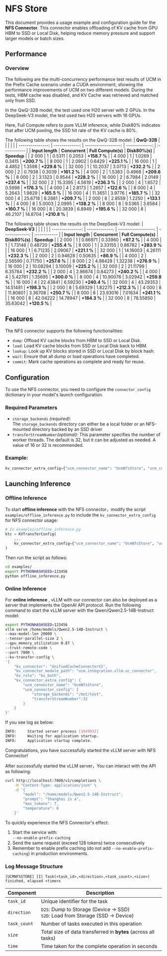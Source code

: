 # NFS Store

This document provides a usage example and configuration guide for the **NFS Connector**. This connector enables offloading of KV cache from GPU HBM to SSD or Local Disk, helping reduce memory pressure and support larger models or batch sizes.

## Performance

### Overview
The following are the multi-concurrency performance test results of UCM in the Prefix Cache scenario under a CUDA environment, showing the performance improvements of UCM on two different models.
During the tests, HBM cache was disabled, and KV Cache was retrieved and matched only from SSD.

In the QwQ-32B model, the test used one H20 server with 2 GPUs.
In the DeepSeek-V3 model, the test used two H20 servers with 16 GPUs.

Here, Full Compute refers to pure VLLM inference, while Disk80% indicates that after UCM pooling, the SSD hit rate of the KV cache is 80%.

The following table shows the results on the QwQ-32B model:
|      **QwQ-32B** |                |                     |                |              |
| ---------------: | -------------: | ------------------: | -------------: | :----------- |
| **Input length** | **Concurrent** | **Full Compute(s)** | **Disk80%(s)** | **Speedup**  |
|            2 000 |              1 |              0.5311 |         0.2053 | **+158.7 %** |
|            4 000 |              1 |              1.0269 |         0.3415 | **+200.7 %** |
|            8 000 |              1 |              2.0902 |         0.6429 | **+225.1 %** |
|           16 000 |              1 |              4.4852 |         1.3598 | **+229.8 %** |
|           32 000 |              1 |             10.2037 |         3.0713 | **+232.2 %** |
|            2 000 |              2 |              0.7938 |         0.3039 | **+161.2 %** |
|            4 000 |              2 |              1.5383 |         0.4968 | **+209.6 %** |
|            8 000 |              2 |              3.1323 |         0.9544 | **+228.2 %** |
|           16 000 |              2 |              6.7984 |         2.0149 | **+237.4 %** |
|           32 000 |              2 |             15.3395 |         4.5619 | **+236.3 %** |
|            2 000 |              4 |              1.6572 |         0.5998 | **+176.3 %** |
|            4 000 |              4 |              2.8173 |         1.2657 | **+122.6 %** |
|            8 000 |              4 |              5.2643 |         1.9829 | **+165.5 %** |
|           16 000 |              4 |             11.3651 |         3.9776 | **+185.7 %** |
|           32 000 |              4 |             25.6718 |         8.2881 | **+209.7 %** |
|            2 000 |              8 |              2.8559 |         1.2250 | **+133.1 %** |
|            4 000 |              8 |              5.0003 |         2.0995 | **+138.2 %** |
|            8 000 |              8 |              9.5365 |         3.6584 | **+160.7 %** |
|           16 000 |              8 |             20.3839 |         6.8949 | **+195.6 %** |
|           32 000 |              8 |             46.2107 |        14.8704 | **+210.8 %** |

The following table shows the results on the DeepSeek-V3 model:
|  **DeepSeek-V3** |                |                     |                |              |
| ---------------: | -------------: | ------------------: | -------------: | :----------- |
| **Input length** | **Concurrent** | **Full Compute(s)** | **Disk80%(s)** | **Speedup**  |
|            2 000 |              1 |             0.66971 |        0.33960 | **+97.2 %**  |
|            4 000 |              1 |             1.73146 |        0.48720 | **+255.4 %** |
|            8 000 |              1 |             3.33155 |        0.86782 | **+283.9 %** |
|           16 000 |              1 |             6.71235 |        2.09067 | **+221.1 %** |
|           32 000 |              1 |            14.16003 |        4.26111 | **+232.3 %** |
|            2 000 |              2 |             0.94628 |        0.50635 | **+86.9 %**  |
|            4 000 |              2 |             2.56590 |        0.71750 | **+257.6 %** |
|            8 000 |              2 |             4.98428 |        1.32238 | **+276.9 %** |
|           16 000 |              2 |            10.08294 |        3.10009 | **+225.2 %** |
|           32 000 |              2 |            21.11799 |        6.35784 | **+232.2 %** |
|            2 000 |              4 |             2.86674 |        0.84273 | **+240.2 %** |
|            4 000 |              4 |             5.42761 |        1.35695 | **+300.0 %** |
|            8 000 |              4 |            10.90076 |        3.02942 | **+259.8 %** |
|           16 000 |              4 |            22.43841 |        6.59230 | **+240.4 %** |
|           32 000 |              4 |            43.29353 |       14.51481 | **+198.3 %** |
|            2 000 |              8 |             5.69329 |        1.82275 | **+212.3 %** |
|            4 000 |              8 |            11.80801 |        3.36708 | **+250.7 %** |
|            8 000 |              8 |            23.93016 |        7.01634 | **+241.1 %** |
|           16 000 |              8 |            42.04222 |       14.78947 | **+184.3 %** |
|           32 000 |              8 |            78.55850 |       35.63042 | **+120.5 %** |

## Features

The NFS connector supports the following functionalities:

- `dump`: Offload KV cache blocks from HBM to SSD or Local Disk.
- `load`: Load KV cache blocks from SSD or Local Disk back to HBM.
- `lookup`: Look up KV blocks stored in SSD or Local Disk by block hash.
- `wait`: Ensure that all dump or load operations have completed.
- `commit`: Mark cache operations as complete and ready for reuse.

## Configuration

To use the NFS connector, you need to configure the `connector_config` dictionary in your model's launch configuration.

### Required Parameters

- `storage_backends` *(required)*:  
  The `storage_backends` directory can either be a local folder or an NFS-mounted directory backed by an SSD driver
- `transferStreamNumber`*(optional)*: 
  This parameter specifies the number of worker threads. The default is 32, but it can be adjusted as needed. A value of 16 or 32 is recommended.


### Example:

```python
kv_connector_extra_config={"ucm_connector_name": "UcmNfsStore", "ucm_connector_config":{"storage_backends": "/mnt/test1", "transferStreamNumber": 32}}
```

## Launching Inference

### Offline Inference

To start **offline inference** with the NFS connector，modify the script `examples/offline_inference.py` to include the `kv_connector_extra_config` for NFS connector usage:

```python
# In examples/offline_inference.py
ktc = KVTransferConfig(
    ...
    kv_connector_extra_config={"ucm_connector_name": "UcmNfsStore", "ucm_connector_config":{"storage_backends": "/mnt/test1", "transferStreamNumber": 32}}
)
```

Then run the script as follows:

```bash
cd examples/
export PYTHONHASHSEED=123456
python offline_inference.py
```

### Online Inference

For **online inference** , vLLM with our connector can also be deployed as a server that implements the OpenAI API protocol. Run the following command to start the vLLM server with the Qwen/Qwen2.5-14B-Instruct model:

```bash
export PYTHONHASHSEED=123456
vllm serve /home/models/Qwen2.5-14B-Instruct \
--max-model-len 20000 \
--tensor-parallel-size 2 \
--gpu_memory_utilization 0.87 \
--trust-remote-code \
--port 7800 \
--kv-transfer-config \
'{
    "kv_connector": "UnifiedCacheConnectorV1",
    "kv_connector_module_path": "ucm.integration.vllm.uc_connector",
    "kv_role": "kv_both",
    "kv_connector_extra_config": {
        "ucm_connector_name": "UcmNfsStore",
        "ucm_connector_config": {
            "storage_backends": "/mnt/test",
            "transferStreamNumber":32
        }
    }
}'
```

If you see log as below:

```bash
INFO:     Started server process [1049932]
INFO:     Waiting for application startup.
INFO:     Application startup complete.
```

Congratulations, you have successfully started the vLLM server with NFS Connector!

After successfully started the vLLM server，You can interact with the API as following:

```bash
curl http://localhost:7800/v1/completions \
    -H "Content-Type: application/json" \
    -d '{
        "model": "/home/models/Qwen2.5-14B-Instruct",
        "prompt": "Shanghai is a",
        "max_tokens": 7,
        "temperature": 0
    }'
```
To quickly experience the NFS Connector's effect:

1. Start the service with:  
   `--no-enable-prefix-caching`  
2. Send the same request (exceed 128 tokens) twice consecutively
3. Remember to enable prefix caching (do not add `--no-enable-prefix-caching`) in production environments.
### Log Message Structure
```text
[UCMNFSSTORE] [I] Task(<task_id>,<direction>,<task_count>,<size>) finished, elapsed <time>s
```
| Component    | Description                                                                 |
|--------------|-----------------------------------------------------------------------------|
| `task_id`    | Unique identifier for the task                                              |
| `direction`  | `D2S`: Dump to Storage (Device → SSD)<br>`S2D`: Load from Storage (SSD → Device) |
| `task_count` | Number of tasks executed in this operation                                  |
| `size`       | Total size of data transferred in **bytes** (across all tasks)              |
| `time`       | Time taken for the complete operation in seconds                            |